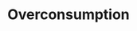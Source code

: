 ---
layout: tactic

title:  "Overconsumption"
tags: 
t-sort: "Dark Tactic"
t-type: "Unsustainable Pattern"
categories: cloud-computing
t-description: "One of the direct rebound effects of cloud migration, together with the dark tactics data traffic growth promotion and superfluous usages. By providing cheaper, less energy-intensive and easier-to-use technologies, the cloud computing paradigm tends to foster growth in data traffic and consumption and to enable the emergence of superfluous usages that were not possible before (e.g., using a navigation system on the phone although your car has one already built-in). This negates (at least partially) the promised energy savings. Cisco reveals evidences of such a traffic growth. The average traffic per capita per month was expected to grow from 12.9GB in 2016 to 35.5GB in 2021, while the number of Internet users would grow from 44% of the global population to 58% in the same period. This growth may not be caused solely by the shift to cloud computing but it remains an indicator of a potential rebound effect. Unfortunately, rebound and transformational effects are insufficiently discussed in the field and their multifaceted nature makes them hard to measure. Nonetheless, there exist definitions of rebound effects in cloud computing and frameworks to categorize them, paving the way to more precise assessment."
t-participant: "end-user, cloud-user"
t-artifact: "cloud services"
t-context: "normal operation"
t-feature: "easy-to-use services"
t-intent: "Creating incentives for overconsumption"
t-intentmeasure: "number of users, use per user"
t-countermeasure: "Counteracting the rebound effect of a technology means to question ourselves on the basic need that this technology is fulfilling. Lange & Santarius introduce digital sufficiency as a principle for sustainable digitalization, which they define as 'as much digitalization as necessary and as little as possible'. The idea is to shift towards designing longer-lasting and reparable hardware and software, only collecting necessary data and placing the user back at the center of the concerns."
t-source: "*The Dark Side of Cloud and Edge Computing* by Klervie Toczé, Maël Madon, Muriel Garcia and Patricia Lago"
t-source-doi: "https://doi.org/10.21428/bf6fb269.9422c084"
t-diagram: "models-overconsumption.png"
---